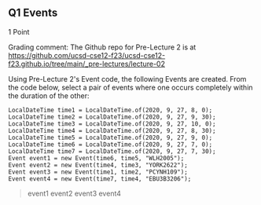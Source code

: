 ## Q1 Events
1 Point

Grading comment:
The Github repo for Pre-Lecture 2 is at https://github.com/ucsd-cse12-f23/ucsd-cse12-f23.github.io/tree/main/_pre-lectures/lecture-02

Using Pre-Lecture 2's Event code, the following Events are created. From the code below, select a pair of events where one occurs completely within the duration of the other:
~~~
LocalDateTime time1 = LocalDateTime.of(2020, 9, 27, 8, 0);
LocalDateTime time2 = LocalDateTime.of(2020, 9, 27, 9, 30);
LocalDateTime time3 = LocalDateTime.of(2020, 9, 27, 10, 0);
LocalDateTime time4 = LocalDateTime.of(2020, 9, 27, 8, 30);
LocalDateTime time5 = LocalDateTime.of(2020, 9, 27, 9, 0);
LocalDateTime time6 = LocalDateTime.of(2020, 9, 27, 7, 0);
LocalDateTime time7 = LocalDateTime.of(2020, 9, 27, 7, 30);
Event event1 = new Event(time6, time5, "WLH2005");
Event event2 = new Event(time4, time3, "YORK2622");
Event event3 = new Event(time1, time2, "PCYNH109");
Event event4 = new Event(time7, time4, "EBU3B3206");
~~~
> event1
> event2
> event3
> event4
